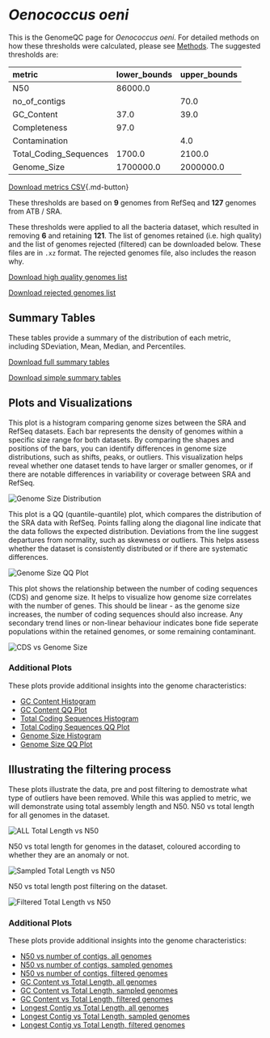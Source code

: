 # *Oenococcus oeni*

This is the GenomeQC page for *Oenococcus oeni*. For detailed methods on how these thresholds were calculated, please see [Methods](../../methods.md).
The suggested thresholds are: 

| metric                 | lower_bounds   | upper_bounds   |
|:-----------------------|:---------------|:---------------|
| N50                    | 86000.0        |                |
| no_of_contigs          |                | 70.0           |
| GC_Content             | 37.0           | 39.0           |
| Completeness           | 97.0           |                |
| Contamination          |                | 4.0            |
| Total_Coding_Sequences | 1700.0         | 2100.0         |
| Genome_Size            | 1700000.0      | 2000000.0      |

[Download metrics CSV](Oenococcus_oeni_metrics.csv){.md-button}


These thresholds are based on **9** genomes from RefSeq and **127** genomes from ATB / SRA.

These thresholds were applied to all the bacteria dataset, which resulted in removing **6** and retaining **121**.
The list of genomes retained (i.e. high quality) and the list of genomes rejected (filtered) can be downloaded below. These files are in `.xz` format. The rejected genomes file, also includes the reason why.

[Download high quality genomes list](Oenococcus_oeni_high_quality_genomes.csv.xz)


[Download rejected genomes list](Oenococcus_oeni_filtered_out_genomes.csv.xz)



## Summary Tables
These tables provide a summary of the distribution of each metric, including SDeviation, Mean, Median, and Percentiles.

[Download full summary tables](summary.csv)

[Download simple summary tables](selected_summary.csv)

## Plots and Visualizations

This plot is a histogram comparing genome sizes between the SRA and RefSeq datasets. Each bar represents the density of genomes within a specific size range for both datasets. By comparing the shapes and positions of the bars, you can identify differences in genome size distributions, such as shifts, peaks, or outliers. This visualization helps reveal whether one dataset tends to have larger or smaller genomes, or if there are notable differences in variability or coverage between SRA and RefSeq.

![Genome Size Distribution](Genome_Size_refseq_histogram_kde.png)

This plot is a QQ (quantile-quantile) plot, which compares the distribution of the SRA data with RefSeq. Points falling along the diagonal line indicate that the data follows the expected distribution. Deviations from the line suggest departures from normality, such as skewness or outliers. This helps assess whether the dataset is consistently distributed or if there are systematic differences.

![Genome Size QQ Plot](Genome_Size_refseq_qqplot.png)

This plot shows the relationship between the number of coding sequences (CDS) and genome size. It helps to visualize how genome size correlates with the number of genes. This should be linear - as the genome size increases, the number of coding sequences should also increase. Any secondary trend lines or non-linear behaviour indicates bone fide seperate populations within the retained genomes, or some remaining contaminant. 

![CDS vs Genome Size](Oenococcus_oeni_CDS_vs_Genome_Size.png)

### Additional Plots

These plots provide additional insights into the genome characteristics:

- [GC Content Histogram](GC_Content_refseq_histogram_kde.png)
- [GC Content QQ Plot](GC_Content_refseq_qqplot.png)
- [Total Coding Sequences Histogram](Total_Coding_Sequences_refseq_histogram_kde.png)
- [Total Coding Sequences QQ Plot](Total_Coding_Sequences_refseq_qqplot.png)
- [Genome Size Histogram](Genome_Size_refseq_histogram_kde.png)
- [Genome Size QQ Plot](Genome_Size_refseq_qqplot.png)
## Illustrating the filtering process
These plots illustrate the data, pre and post filtering to demostrate what type of outliers have been removed. While this was applied to metric, we will demonstrate using total assembly length and N50.
N50 vs total length for all genomes in the dataset.

![ALL Total Length vs N50](Oenococcus_oeni_all_total_length_N50.png)

N50 vs total length for genomes in the dataset, coloured according to whether they are an anomaly or not.

![Sampled Total Length vs N50](Oenococcus_oeni_sample_total_length_N50.png)

N50 vs total length post filtering on the dataset.

![Filtered Total Length vs N50](Oenococcus_oeni_filt_total_length_N50.png)

### Additional Plots

These plots provide additional insights into the genome characteristics:

- [N50 vs number of contigs, all genomes](Oenococcus_oeni_all_N50_number.png)
- [N50 vs number of contigs, sampled genomes](Oenococcus_oeni_sample_N50_number.png)
- [N50 vs number of contigs, filtered genomes](Oenococcus_oeni_filt_N50_number.png)
- [GC Content vs Total Length, all genomes](Oenococcus_oeni_all_total_length_GC_Content.png)
- [GC Content vs Total Length, sampled genomes](Oenococcus_oeni_sample_total_length_GC_Content.png)
- [GC Content vs Total Length, filtered genomes](Oenococcus_oeni_filt_total_length_GC_Content.png)
- [Longest Contig vs Total Length, all genomes](Oenococcus_oeni_all_total_length_longest.png)
- [Longest Contig vs Total Length, sampled genomes](Oenococcus_oeni_sample_total_length_longest.png)
- [Longest Contig vs Total Length, filtered genomes](Oenococcus_oeni_filt_total_length_longest.png)
